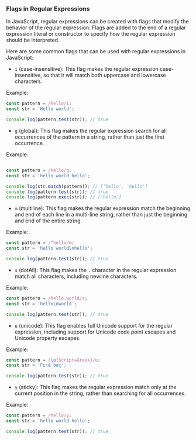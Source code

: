 ### Flags in Regular Expressions

In JavaScript, regular expressions can be created with flags that modify the behavior of the regular expression. Flags are added to the end of a regular expression literal or constructor to specify how the regular expression should be interpreted.

Here are some common flags that can be used with regular expressions in JavaScript:

- `i` (case-insensitive): This flag makes the regular expression case-insensitive, so that it will match both uppercase and lowercase characters.

Example:

```javascript
const pattern = /hello/i;
const str = 'Hello world';

console.log(pattern.test(str)); // true
```

- `g` (global): This flag makes the regular expression search for all occurrences of the pattern in a string, rather than just the first occurrence.

Example:

```javascript

const pattern = /hello/g;
const str = 'hello world hello';

console.log(str.match(pattern)); // ['hello', 'hello']
console.log(pattern.test(str)); // true
console.log(pattern.exec(str)); // ['hello']
```

- `m` (multiline): This flag makes the regular expression match the beginning and end of each line in a multi-line string, rather than just the beginning and end of the entire string.

Example:

```javascript
const pattern = /^hello/m;
const str = 'hello world\nhello';

console.log(pattern.test(str)); // true
```

- `s` (dotAll): This flag makes the `.` character in the regular expression match all characters, including newline characters.

Example:

```javascript
const pattern = /hello.world/s;
const str = 'hello\nworld';

console.log(pattern.test(str)); // true
```

- `u` (unicode): This flag enables full Unicode support for the regular expression, including support for Unicode code point escapes and Unicode property escapes.

Example:

```javascript
const pattern = /\p{Script=Greek}/u;
const str = 'Γειά σας';

console.log(pattern.test(str)); // true
```
- `y` (sticky): This flag makes the regular expression match only at the current position in the string, rather than searching for all occurrences.

Example:

```javascript
const pattern = /hello/y;
const str = 'hello world hello';

console.log(pattern.test(str)); // true